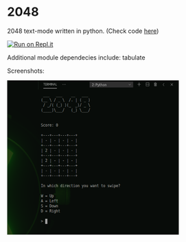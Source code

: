# 2048

2048 text-mode written in python. (Check code [here](https://github.com/wolfian/2048/tree/master/text-mode))

[![Run on Repl.it](https://repl.it/badge/github/wolfian/2048)](https://repl.it/@wolfian/-2054#text-mode/main.py)

Additional module dependecies include: tabulate

Screenshots:
<p float="left">
  <img src="https://raw.githubusercontent.com/wolfian/2048/master/2048-text-mode-ss.png" height ="360" width="400"/>
</p>
